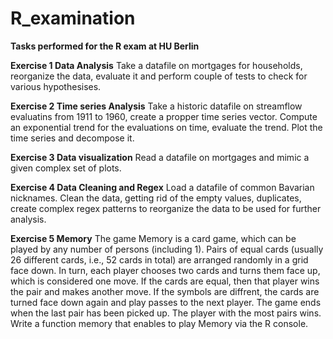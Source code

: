 # R_examination
**Tasks performed for the R exam at HU Berlin**

**Exercise 1 Data Analysis**
Take a datafile on mortgages for households, reorganize the data, evaluate it and perform couple of tests to check for various hypothesises.

**Exercise 2 Time series Analysis**
Take a historic datafile on streamflow evaluatins from 1911 to 1960, create a propper time series vector. Compute an exponential trend for the evaluations on time, evaluate the trend. Plot the time series and decompose it.

**Exercise 3 Data visualization**
Read a datafile on mortgages and mimic a given complex set of plots.

**Exercise 4 Data Cleaning and Regex**
Load a datafile of common Bavarian nicknames. Clean the data, getting rid of the empty values, duplicates, create complex regex patterns to reorganize the data to be used for further analysis. 

**Exercise 5 Memory** 
The game Memory is a card game, which can be played by any number of persons (including 1). Pairs
of equal cards (usually 26 different cards, i.e., 52 cards in total) are arranged randomly in a grid face down. In turn, each player chooses two cards and turns them face up, which is considered
one move. If the cards are equal, then that player wins the pair and makes another move. If the symbols
are diffrent, the cards are turned face down again and play passes to the next player. The game ends
when the last pair has been picked up. The player with the most pairs wins. Write a function memory that enables to play Memory via the R console.

